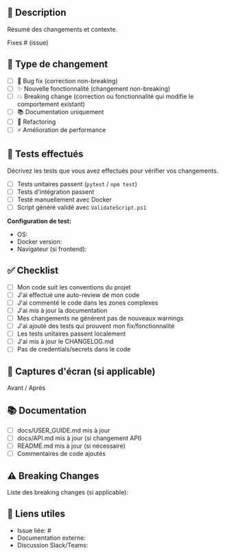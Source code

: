 ## 📝 Description

Résumé des changements et contexte.

Fixes # (issue)

## 🎯 Type de changement

- [ ] 🐛 Bug fix (correction non-breaking)
- [ ] ✨ Nouvelle fonctionnalité (changement non-breaking)
- [ ] 💥 Breaking change (correction ou fonctionnalité qui modifie le comportement existant)
- [ ] 📚 Documentation uniquement
- [ ] 🔧 Refactoring
- [ ] ⚡ Amélioration de performance

## 🧪 Tests effectués

Décrivez les tests que vous avez effectués pour vérifier vos changements.

- [ ] Tests unitaires passent (`pytest` / `npm test`)
- [ ] Tests d'intégration passent
- [ ] Testé manuellement avec Docker
- [ ] Script généré validé avec `ValidateScript.ps1`

**Configuration de test:**
- OS:
- Docker version:
- Navigateur (si frontend):

## ✅ Checklist

- [ ] Mon code suit les conventions du projet
- [ ] J'ai effectué une auto-review de mon code
- [ ] J'ai commenté le code dans les zones complexes
- [ ] J'ai mis à jour la documentation
- [ ] Mes changements ne génèrent pas de nouveaux warnings
- [ ] J'ai ajouté des tests qui prouvent mon fix/fonctionnalité
- [ ] Les tests unitaires passent localement
- [ ] J'ai mis à jour le CHANGELOG.md
- [ ] Pas de credentials/secrets dans le code

## 📸 Captures d'écran (si applicable)

Avant / Après

## 📚 Documentation

- [ ] docs/USER_GUIDE.md mis à jour
- [ ] docs/API.md mis à jour (si changement API)
- [ ] README.md mis à jour (si nécessaire)
- [ ] Commentaires de code ajoutés

## ⚠️ Breaking Changes

Liste des breaking changes (si applicable):

## 🔗 Liens utiles

- Issue liée: #
- Documentation externe:
- Discussion Slack/Teams:
